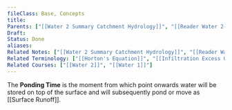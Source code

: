 ```yaml
---
fileClass: Base, Concepts
title: 
Parents: ["[[Water 2 Summary Catchment Hydrology]]", "[[Reader Water 2-Chapter 1.1-Rainfall-Runoff Processes]]"]
Draft: 
Status: Done
aliases: 
Related Notes: ["[[Water 2 Summary Catchment Hydrology]]", "[[Reader Water 2-Chapter 1.1-Rainfall-Runoff Processes]]"]
Related Terminology: ["[[Horton's Equation]]", "[[Infiltration Excess Overland Flow]]"]
Related Courses: ["[[Water 2]]", "[[Water 1]]"]
---
```

The **Ponding Time** is the moment from which point onwards water will be stored on top of the surface and will subsequently pond or move as [[Surface Runoff]].